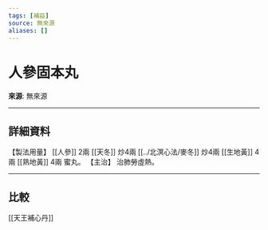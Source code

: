 ```yaml
---
tags: [補益]
source: 無來源
aliases: []
---
```


# 人參固本丸

**來源**: 無來源  

---

## 詳細資料
【製法用量】 [[人參]] 2兩 [[天冬]] 炒4兩 [[../北溟心法/麥冬]] 炒4兩 [[生地黃]] 4兩 [[熟地黃]] 4兩
蜜丸。
【主治】
治肺勞虛熱。

---

## 比較
[[天王補心丹]]

